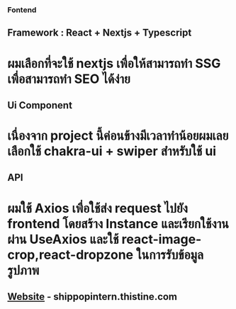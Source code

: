 ### Fontend

## Framework : React + Nextjs + Typescript
# ผมเลือกที่จะใช้ nextjs เพื่อให้สามารถทำ SSG เพื่อสามารถทำ SEO ได้ง่าย

## Ui Component
# เนื่องจาก project นี้ค่อนข้างมีเวลาทำน้อยผมเลยเลือกใช้ chakra-ui + swiper สำหรับใช้ ui 

## API
# ผมใช้ Axios เพื่อใช้ส่ง request ไปยัง frontend โดยสร้าง Instance และเรียกใช้งานผ่าน UseAxios และใช้ react-image-crop,react-dropzone ในการรับข้อมูลรูปภาพ

## [Website](https://shippopintern.thistine.com/) - shippopintern.thistine.com